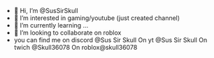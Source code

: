 - 👋 Hi, I’m @SusSirSkull
- 👀 I’m interested in gaming/youtube (just created channel)
- 🌱 I’m currently learning ...
- 💞️ I’m looking to collaborate on roblox
- you can find me on discord @Sus Sir Skull
On  yt @Sus Sir Skull
On twich @Skull36078
On roblox@skull36078


<!---
SusSirSkull/SusSirSkull is a ✨ special ✨ repository because its `README.md` (this file) appears on your GitHub profile.
You can click the Preview link to take a look at your changes.
--->
